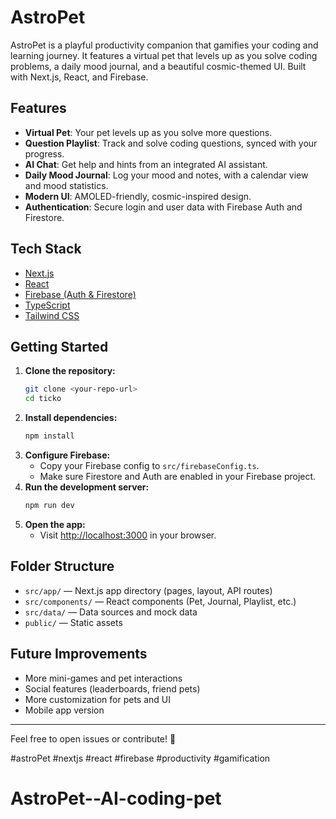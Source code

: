 # AstroPet

AstroPet is a playful productivity companion that gamifies your coding and learning journey. It features a virtual pet that levels up as you solve coding problems, a daily mood journal, and a beautiful cosmic-themed UI. Built with Next.js, React, and Firebase.

## Features

- **Virtual Pet**: Your pet levels up as you solve more questions.
- **Question Playlist**: Track and solve coding questions, synced with your progress.
- **AI Chat**: Get help and hints from an integrated AI assistant.
- **Daily Mood Journal**: Log your mood and notes, with a calendar view and mood statistics.
- **Modern UI**: AMOLED-friendly, cosmic-inspired design.
- **Authentication**: Secure login and user data with Firebase Auth and Firestore.

## Tech Stack

- [Next.js](https://nextjs.org/)
- [React](https://react.dev/)
- [Firebase (Auth & Firestore)](https://firebase.google.com/)
- [TypeScript](https://www.typescriptlang.org/)
- [Tailwind CSS](https://tailwindcss.com/)

## Getting Started

1. **Clone the repository:**
   ```sh
   git clone <your-repo-url>
   cd ticko
   ```
2. **Install dependencies:**
   ```sh
   npm install
   ```
3. **Configure Firebase:**
   - Copy your Firebase config to `src/firebaseConfig.ts`.
   - Make sure Firestore and Auth are enabled in your Firebase project.
4. **Run the development server:**
   ```sh
   npm run dev
   ```
5. **Open the app:**
   - Visit [http://localhost:3000](http://localhost:3000) in your browser.

## Folder Structure

- `src/app/` — Next.js app directory (pages, layout, API routes)
- `src/components/` — React components (Pet, Journal, Playlist, etc.)
- `src/data/` — Data sources and mock data
- `public/` — Static assets

## Future Improvements
- More mini-games and pet interactions
- Social features (leaderboards, friend pets)
- More customization for pets and UI
- Mobile app version

---

Feel free to open issues or contribute! 🚀

#astroPet #nextjs #react #firebase #productivity #gamification
# AstroPet--AI-coding-pet
